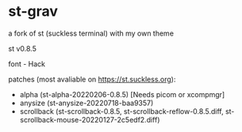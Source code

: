 # st-grav
a fork of st (suckless terminal) with my own theme

st v0.8.5

font - Hack

patches (most avaliable on https://st.suckless.org):
- alpha        (st-alpha-20220206-0.8.5) [Needs picom or xcompmgr]
- anysize      (st-anysize-20220718-baa9357)
- scrollback   (st-scrollback-0.8.5, st-scrollback-reflow-0.8.5.diff, st-scrollback-mouse-20220127-2c5edf2.diff)
